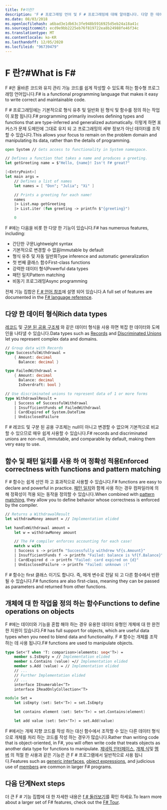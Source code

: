 ```yaml
---
title: F#이란?
description: 'F # 프로그래밍 언어 및 F # 프로그래밍에 대해 알아봅니다. 다양 한 데이터 형식, 함수 및이를 함께 활용 하는 방법에 대해 알아봅니다.'
ms.date: 08/03/2018
ms.openlocfilehash: a6bad3e1db63c3fe948b5916925d5eb24a18a41c
ms.sourcegitcommit: ecd9e9bb2225eb76f819722ea8b24988fe46f34c
ms.translationtype: MT
ms.contentlocale: ko-KR
ms.lasthandoff: 12/05/2020
ms.locfileid: "96739479"
---
```

# <a name="what-is-f"></a><span data-ttu-id="43b05-104">F 란?\#</span><span class="sxs-lookup"><span data-stu-id="43b05-104">What is F\#</span></span>

<span data-ttu-id="43b05-105">F #은 올바른 코드와 유지 관리 가능 코드를 쉽게 작성할 수 있도록 하는 함수형 프로그래밍 언어입니다.</span><span class="sxs-lookup"><span data-stu-id="43b05-105">F# is a functional programming language that makes it easy to write correct and maintainable code.</span></span>

<span data-ttu-id="43b05-106">F # 프로그래밍에는 기본적으로 형식 유추 및 일반화 된 형식 및 함수를 정의 하는 작업이 포함 됩니다.</span><span class="sxs-lookup"><span data-stu-id="43b05-106">F# programming primarily involves defining types and functions that are type-inferred and generalized automatically.</span></span> <span data-ttu-id="43b05-107">이렇게 하면 포커스가 문제 도메인에 그대로 유지 되 고 프로그래밍의 세부 정보가 아닌 데이터를 조작할 수 있습니다.</span><span class="sxs-lookup"><span data-stu-id="43b05-107">This allows your focus to remain on the problem domain and manipulating its data, rather than the details of programming.</span></span>

```fsharp
open System // Gets access to functionality in System namespace.

// Defines a function that takes a name and produces a greeting.
let getGreeting name = $"Hello, {name}! Isn't F# great?"

[<EntryPoint>]
let main args =
    // Defines a list of names
    let names = [ "Don"; "Julia"; "Xi" ]

    // Prints a greeting for each name!
    names
    |> List.map getGreeting
    |> List.iter (fun greeting -> printfn $"{greeting}")

    0
```

<span data-ttu-id="43b05-108">F #에는 다음을 비롯 한 다양 한 기능이 있습니다.</span><span class="sxs-lookup"><span data-stu-id="43b05-108">F# has numerous features, including:</span></span>

* <span data-ttu-id="43b05-109">간단한 구문</span><span class="sxs-lookup"><span data-stu-id="43b05-109">Lightweight syntax</span></span>
* <span data-ttu-id="43b05-110">기본적으로 변경할 수 없음</span><span class="sxs-lookup"><span data-stu-id="43b05-110">Immutable by default</span></span>
* <span data-ttu-id="43b05-111">형식 유추 및 자동 일반화</span><span class="sxs-lookup"><span data-stu-id="43b05-111">Type inference and automatic generalization</span></span>
* <span data-ttu-id="43b05-112">첫 번째 클래스 함수</span><span class="sxs-lookup"><span data-stu-id="43b05-112">First-class functions</span></span>
* <span data-ttu-id="43b05-113">강력한 데이터 형식</span><span class="sxs-lookup"><span data-stu-id="43b05-113">Powerful data types</span></span>
* <span data-ttu-id="43b05-114">패턴 일치</span><span class="sxs-lookup"><span data-stu-id="43b05-114">Pattern matching</span></span>
* <span data-ttu-id="43b05-115">비동기 프로그래밍</span><span class="sxs-lookup"><span data-stu-id="43b05-115">Async programming</span></span>

<span data-ttu-id="43b05-116">전체 기능 집합은 [F # 언어 참조](./language-reference/index.md)에 설명 되어 있습니다.</span><span class="sxs-lookup"><span data-stu-id="43b05-116">A full set of features are documented in the [F# language reference](./language-reference/index.md).</span></span>

## <a name="rich-data-types"></a><span data-ttu-id="43b05-117">다양 한 데이터 형식</span><span class="sxs-lookup"><span data-stu-id="43b05-117">Rich data types</span></span>

<span data-ttu-id="43b05-118">[레코드](./language-reference/records.md) 및 [구분 된 공용 구조체](./language-reference/discriminated-unions.md) 와 같은 데이터 형식을 사용 하면 복잡 한 데이터와 도메인을 나타낼 수 있습니다.</span><span class="sxs-lookup"><span data-stu-id="43b05-118">Data types such as [Records](./language-reference/records.md) and [Discriminated Unions](./language-reference/discriminated-unions.md) let you represent complex data and domains.</span></span>

```fsharp
// Group data with Records
type SuccessfulWithdrawal =
    { Amount: decimal
      Balance: decimal }

type FailedWithdrawal =
    { Amount: decimal
      Balance: decimal
      IsOverdraft: bool }

// Use discriminated unions to represent data of 1 or more forms
type WithdrawalResult =
    | Success of SuccessfulWithdrawal
    | InsufficientFunds of FailedWithdrawal
    | CardExpired of System.DateTime
    | UndisclosedFailure
```

<span data-ttu-id="43b05-119">F # 레코드 및 구분 된 공용 구조체는 null이 아니고 변경할 수 없으며 기본적으로 비교할 수 있으므로 매우 쉽게 사용할 수 있습니다.</span><span class="sxs-lookup"><span data-stu-id="43b05-119">F# records and discriminated unions are non-null, immutable, and comparable by default, making them very easy to use.</span></span>

## <a name="enforced-correctness-with-functions-and-pattern-matching"></a><span data-ttu-id="43b05-120">함수 및 패턴 일치를 사용 하 여 정확성 적용</span><span class="sxs-lookup"><span data-stu-id="43b05-120">Enforced correctness with functions and pattern matching</span></span>

<span data-ttu-id="43b05-121">F # 함수는 쉽게 선언 하 고 효과적으로 사용할 수 있습니다.</span><span class="sxs-lookup"><span data-stu-id="43b05-121">F# functions are easy to declare and powerful in practice.</span></span> <span data-ttu-id="43b05-122">[패턴 일치](./language-reference/pattern-matching.md)와 함께 사용 하는 경우 컴파일러에 의해 정확성이 적용 되는 동작을 정의할 수 있습니다.</span><span class="sxs-lookup"><span data-stu-id="43b05-122">When combined with [pattern matching](./language-reference/pattern-matching.md), they allow you to define behavior whose correctness is enforced by the compiler.</span></span>

```fsharp
// Returns a WithdrawalResult
let withdrawMoney amount = // Implementation elided

let handleWithdrawal amount =
    let w = withdrawMoney amount

    // The F# compiler enforces accounting for each case!
    match w with
    | Success s -> printfn "Successfully withdrew %f{s.Amount}"
    | InsufficientFunds f -> printfn "Failed: balance is %f{f.Balance}"
    | CardExpired d -> printfn "Failed: card expired on {d}"
    | UndisclosedFailure -> printfn "Failed: unknown :("
```

<span data-ttu-id="43b05-123">F # 함수는 first 클래스 이기도 합니다. 즉, 매개 변수로 전달 되 고 다른 함수에서 반환 될 수 있습니다.</span><span class="sxs-lookup"><span data-stu-id="43b05-123">F# functions are also first-class, meaning they can be passed as parameters and returned from other functions.</span></span>

## <a name="functions-to-define-operations-on-objects"></a><span data-ttu-id="43b05-124">개체에 대 한 작업을 정의 하는 함수</span><span class="sxs-lookup"><span data-stu-id="43b05-124">Functions to define operations on objects</span></span>

<span data-ttu-id="43b05-125">F #에는 데이터와 기능을 혼합 해야 하는 경우 유용한 데이터 유형인 개체에 대 한 완전 한 지원이 있습니다.</span><span class="sxs-lookup"><span data-stu-id="43b05-125">F# has full support for objects, which are useful data types when you need to blend data and functionality.</span></span> <span data-ttu-id="43b05-126">F # 함수는 개체를 조작 하는 데 사용 됩니다.</span><span class="sxs-lookup"><span data-stu-id="43b05-126">F# functions are used to manipulate objects.</span></span>

```fsharp
type Set<'T when 'T: comparison>(elements: seq<'T>) =
    member s.IsEmpty = // Implementation elided
    member s.Contains (value) =// Implementation elided
    member s.Add (value) = // Implementation elided
    // ...
    // Further Implementation elided
    // ...
    interface IEnumerable<‘T>
    interface IReadOnlyCollection<‘T>

module Set =
    let isEmpty (set: Set<'T>) = set.IsEmpty

    let contains element (set: Set<'T>) = set.Contains(element)

    let add value (set: Set<'T>) = set.Add(value)
```

<span data-ttu-id="43b05-127">F #에서는 개체 지향 코드를 작성 하는 대신 함수에서 조작할 수 있는 다른 데이터 형식으로 개체를 처리 하는 코드를 작성 하는 경우가 많습니다.</span><span class="sxs-lookup"><span data-stu-id="43b05-127">Rather than writing code that is object-oriented, in F#, you will often write code that treats objects as another data type for functions to manipulate.</span></span> <span data-ttu-id="43b05-128">[제네릭 인터페이스](./language-reference/interfaces.md), [개체 식](./language-reference/object-expressions.md)및 [멤버](./language-reference/members/index.md) 의 적절 한 사용과 같은 기능은 큰 F # 프로그램에서 일반적으로 사용 됩니다.</span><span class="sxs-lookup"><span data-stu-id="43b05-128">Features such as [generic interfaces](./language-reference/interfaces.md), [object expressions](./language-reference/object-expressions.md), and judicious use of [members](./language-reference/members/index.md) are common in larger F# programs.</span></span>

## <a name="next-steps"></a><span data-ttu-id="43b05-129">다음 단계</span><span class="sxs-lookup"><span data-stu-id="43b05-129">Next steps</span></span>

<span data-ttu-id="43b05-130">더 큰 F # 기능 집합에 대 한 자세한 내용은 [f # 둘러보기](tour.md)를 확인 하세요.</span><span class="sxs-lookup"><span data-stu-id="43b05-130">To learn more about a larger set of F# features, check out the [F# Tour](tour.md).</span></span>

